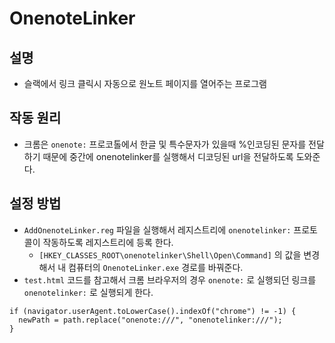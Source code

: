 # OnenoteLinker

## 설명
- 슬랙에서 링크 클릭시 자동으로 원노트 페이지를 열어주는 프로그램
## 작동 원리
- 크롬은 `onenote:` 프로코톨에서 한글 및 특수문자가 있을때 %인코딩된 문자를 전달하기 때문에 중간에 onenotelinker를 실행해서 디코딩된 url을 전달하도록 도와준다.
## 설정 방법
- `AddOnenoteLinker.reg` 파일을 실행해서 레지스트리에 `onenotelinker:` 프로토콜이 작동하도록 레지스트리에 등록 한다.
	- `[HKEY_CLASSES_ROOT\onenotelinker\Shell\Open\Command]` 의 값을 변경해서 내 컴퓨터의 `OnenoteLinker.exe` 경로를 바꿔준다.
- `test.html` 코드를 참고해서 크롬 브라우저의 경우 `onenote:` 로 실행되던 링크를 `onenotelinker:` 로 실행되게 한다.  
```
if (navigator.userAgent.toLowerCase().indexOf("chrome") != -1) {
  newPath = path.replace("onenote:///", "onenotelinker:///");
}
```
